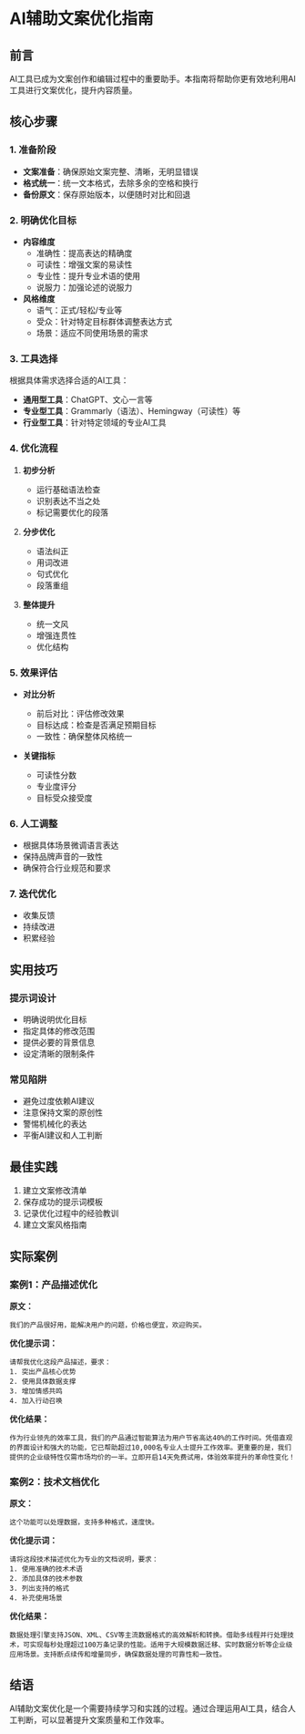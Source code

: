 # AI辅助文案优化指南

## 前言
AI工具已成为文案创作和编辑过程中的重要助手。本指南将帮助你更有效地利用AI工具进行文案优化，提升内容质量。

## 核心步骤

### 1. 准备阶段
- **文案准备**：确保原始文案完整、清晰，无明显错误
- **格式统一**：统一文本格式，去除多余的空格和换行
- **备份原文**：保存原始版本，以便随时对比和回退

### 2. 明确优化目标
- **内容维度**
  - 准确性：提高表达的精确度
  - 可读性：增强文案的易读性
  - 专业性：提升专业术语的使用
  - 说服力：加强论述的说服力
- **风格维度**
  - 语气：正式/轻松/专业等
  - 受众：针对特定目标群体调整表达方式
  - 场景：适应不同使用场景的需求

### 3. 工具选择
根据具体需求选择合适的AI工具：
- **通用型工具**：ChatGPT、文心一言等
- **专业型工具**：Grammarly（语法）、Hemingway（可读性）等
- **行业型工具**：针对特定领域的专业AI工具

### 4. 优化流程
1. **初步分析**
   - 运行基础语法检查
   - 识别表达不当之处
   - 标记需要优化的段落

2. **分步优化**
   - 语法纠正
   - 用词改进
   - 句式优化
   - 段落重组

3. **整体提升**
   - 统一文风
   - 增强连贯性
   - 优化结构

### 5. 效果评估
- **对比分析**
  - 前后对比：评估修改效果
  - 目标达成：检查是否满足预期目标
  - 一致性：确保整体风格统一

- **关键指标**
  - 可读性分数
  - 专业度评分
  - 目标受众接受度

### 6. 人工调整
- 根据具体场景微调语言表达
- 保持品牌声音的一致性
- 确保符合行业规范和要求

### 7. 迭代优化
- 收集反馈
- 持续改进
- 积累经验

## 实用技巧

### 提示词设计
- 明确说明优化目标
- 指定具体的修改范围
- 提供必要的背景信息
- 设定清晰的限制条件

### 常见陷阱
- 避免过度依赖AI建议
- 注意保持文案的原创性
- 警惕机械化的表达
- 平衡AI建议和人工判断

## 最佳实践
1. 建立文案修改清单
2. 保存成功的提示词模板
3. 记录优化过程中的经验教训
4. 建立文案风格指南

## 实际案例

### 案例1：产品描述优化

**原文：**
```
我们的产品很好用，能解决用户的问题，价格也便宜，欢迎购买。
```

**优化提示词：**
```
请帮我优化这段产品描述，要求：
1. 突出产品核心优势
2. 使用具体数据支撑
3. 增加情感共鸣
4. 加入行动召唤
```

**优化结果：**
```
作为行业领先的效率工具，我们的产品通过智能算法为用户节省高达40%的工作时间。凭借直观的界面设计和强大的功能，它已帮助超过10,000名专业人士提升工作效率。更重要的是，我们提供的企业级特性仅需市场均价的一半。立即开启14天免费试用，体验效率提升的革命性变化！
```

### 案例2：技术文档优化

**原文：**
```
这个功能可以处理数据，支持多种格式，速度快。
```

**优化提示词：**
```
请将这段技术描述优化为专业的文档说明，要求：
1. 使用准确的技术术语
2. 添加具体的技术参数
3. 列出支持的格式
4. 补充使用场景
```

**优化结果：**
```
数据处理引擎支持JSON、XML、CSV等主流数据格式的高效解析和转换。借助多线程并行处理技术，可实现每秒处理超过100万条记录的性能。适用于大规模数据迁移、实时数据分析等企业级应用场景。支持断点续传和增量同步，确保数据处理的可靠性和一致性。
```

## 结语
AI辅助文案优化是一个需要持续学习和实践的过程。通过合理运用AI工具，结合人工判断，可以显著提升文案质量和工作效率。